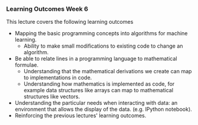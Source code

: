 ### Learning Outcomes Week 6

This lecture covers the following learning outcomes

-   Mapping the basic programming concepts into algorithms for machine
    learning.
    -   Ability to make small modifications to existing code to change
        an algorithm.
-   Be able to relate lines in a programming language to mathematical
    formulae.
    -   Understanding that the mathematical derivations we create can
        map to implementations in code.
    -   Understanding how mathematics is implemented as code, for
        example data structures like arrays can map to mathematical
        structures like vectors.
-   Understanding the particular needs when interacting with data: an
    environment that allows the display of the data. (e.g. IPython
    notebook).
-   Reinforcing the previous lectures' learning outcomes.

